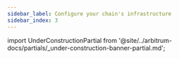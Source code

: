 ```yaml
---
sidebar_label: Configure your chain's infrastructure
sidebar_index: 3
---
```

 
import UnderConstructionPartial from '@site/../arbitrum-docs/partials/_under-construction-banner-partial.md'; 

<UnderConstructionPartial />


<!--
 
 - sequencer options
 - validator options
 - rpc options

-->